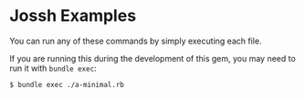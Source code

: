 Jossh Examples
==============

You can run any of these commands by simply executing each file.

If you are running this during the development of this gem, you may need to 
run it with `bundle exec`:

	$ bundle exec ./a-minimal.rb
	